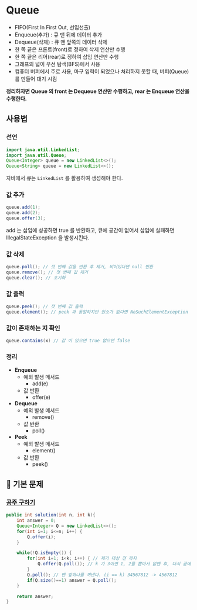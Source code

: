 # Queue

- FIFO(First In First Out, 선입선출)
- Enqueue(추가) : 큐 맨 뒤에 데이터 추가
- Dequeue(삭제) : 큐 맨 앞쪽의 데이터 삭제
- 한 쪽 끝은 프론트(front)로 정하여 삭제 연산만 수행
- 한 쪽 끝은 리어(rear)로 정하여 삽입 연산만 수행
- 그래프의 넓이 우선 탐색(BFS)에서 사용
- 컴퓨터 버퍼에서 주로 사용, 마구 입력이 되었으나 처리하지 못할 때, 버퍼(Queue)를 만들어 대기 시킴

__정리하자면 Queue 의 front 는 Dequeue 연산만 수행하고, rear 는 Enqueue 연산을 수행한다.__

## 사용법

### 선언

```java
import java.util.LinkedList; 
import java.util.Queue; 
Queue<Integer> queue = new LinkedList<>(); 
Queue<String> queue = new LinkedList<>(); 
```

자바에서 큐는 `LinkedList` 를 활용하여 생성해야 한다.

### 값 추가

```java
queue.add(1);
queue.add(2);
queue.offer(3);
```

add 는 삽입에 성공하면 true 를 반환하고, 큐에 공간이 없어서 삽입에 실패하면 IllegalStateException 을 발생시킨다.

### 값 삭제

```java
queue.poll(); // 첫 번째 값을 반환 후 제거, 비어있다면 null 반환
queue.remove(); // 첫 번째 값 제거
queue.clear(); // 초기화
```

### 값 출력

```java
queue.peek(); // 첫 번째 값 출력
queue.element(); // peek 과 동일하지만 원소가 없다면 NoSuchElementException 발생
```

### 값이 존재하는 지 확인

```java
queue.contains(x) // 값 이 있으면 true 없으면 false
```

### 정리

- __Enqueue__
  - 예외 발생 메서드 
    - add(e)
  - 값 반환
    - offer(e)
- __Dequeue__
  - 예외 발생 메서드
    - remove()
  - 값 반환
    - poll()
- __Peek__
  - 예외 발생 메서드
    - element()
  - 값 반환
    - peek()

## 🔑 기본 문제

### [공주 구하기](https://github.com/BAEKJungHo/algorithms/blob/master/src/src/main/java/inflearn/queue/saveprincess/Main.java)

```java
public int solution(int n, int k){
    int answer = 0;
    Queue<Integer> Q = new LinkedList<>();
    for(int i=1; i<=n; i++) {
        Q.offer(i);
    }

    while(!Q.isEmpty()) {
        for(int i=1; i<k; i++) { // 제거 대상 전 까지
            Q.offer(Q.poll()); // k 가 3이면 1, 2를 뽑아서 없앤 후, 다시 끝에 붙여 넣는다. -> 34567812
        }
        Q.poll(); // 맨 앞하나를 꺼낸다. (i == k) 34567812 -> 4567812
        if(Q.size()==1) answer = Q.poll();
    }

    return answer;
}
```
